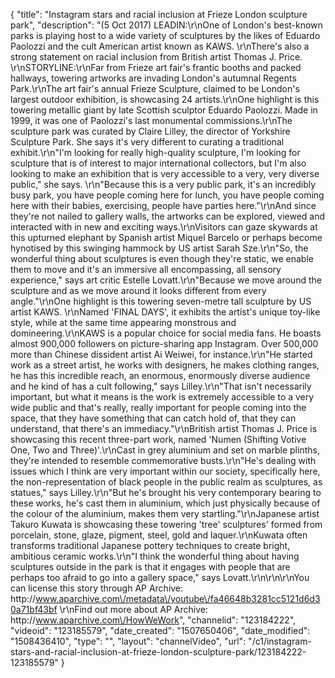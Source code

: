 {
    "title": "Instagram stars and racial inclusion at Frieze London sculpture park",
    "description": "(5 Oct 2017) LEADIN:\r\nOne of London's best-known parks is playing host to a wide variety of sculptures by the likes of Eduardo Paolozzi and the cult American artist known as KAWS. \r\nThere's also a strong statement on racial inclusion from British artist Thomas J. Price. \r\nSTORYLINE:\r\nFar from Frieze art fair's frantic booths and packed hallways, towering artworks are invading London's autumnal Regents Park.\r\nThe art fair's annual Frieze Sculpture, claimed to be London's largest outdoor exhibition, is showcasing 24 artists.\r\nOne highlight is this towering metallic giant by late Scottish sculptor Eduardo Paolozzi. Made in 1999, it was one of Paolozzi's last monumental commissions.\r\nThe sculpture park was curated by Claire Lilley, the director of Yorkshire Sculpture Park. She says it's very different to curating a traditional exhibit.\r\n\"I'm looking for really high-quality sculpture, I'm looking for sculpture that is of interest to major international collectors, but I'm also looking to make an exhibition that is very accessible to a very, very diverse public,\" she says. \r\n\"Because this is a very public park, it's an incredibly busy park, you have people coming here for lunch, you have people coming here with their babies, exercising, people have parties here.\"\r\nAnd since they're not nailed to gallery walls, the artworks can be explored, viewed and interacted with in new and exciting ways.\r\nVisitors can gaze skywards at this upturned elephant by Spanish artist Miquel Barcelo or perhaps become hynotised by this swinging hammock by US artist Sarah Sze.\r\n\"So, the wonderful thing about sculptures is even though they're static, we enable them to move and it's an immersive all encompassing, all sensory experience,\" says art critic Estelle Lovatt.\r\n\"Because we move around the sculpture and as we move around it looks different from every angle.\"\r\nOne highlight is this towering seven-metre tall sculpture by US artist KAWS. \r\nNamed 'FINAL DAYS', it exhibits the artist's unique toy-like style, while at the same time appearing monstrous and domineering.\r\nKAWS is a popular choice for social media fans. He boasts almost 900,000 followers on picture-sharing app Instagram. Over 500,000 more than Chinese dissident artist Ai Weiwei, for instance.\r\n\"He started work as a street artist, he works with designers, he makes clothing ranges, he has this incredible reach, an enormous, enormously diverse audience and he kind of has a cult following,\" says Lilley.\r\n\"That isn't necessarily important, but what it means is the work is extremely accessible to a very wide public and that's really, really important for people coming into the space, that they have something that can catch hold of, that they can understand, that there's an immediacy.\"\r\nBritish artist Thomas J. Price is showcasing this recent three-part work, named 'Numen (Shifting Votive One, Two and Three)'.\r\nCast in grey aluminium and set on marble plinths, they're intended to resemble commemorative busts.\r\n\"He's dealing with issues which I think are very important within our society, specifically here, the non-representation of black people in the public realm as sculptures, as statues,\" says Lilley.\r\n\"But he's brought his very contemporary bearing to these works, he's cast them in aluminium, which just physically because of the colour of the aluminium, makes them very startling.\"\r\nJapanese artist Takuro Kuwata is showcasing these towering 'tree' sculptures' formed from porcelain, stone, glaze, pigment, steel, gold and laquer.\r\nKuwata often transforms traditional Japanese pottery techniques to create bright, ambitious ceramic works.\r\n\"I think the wonderful thing about having sculptures outside in the park is that it engages with people that are perhaps too afraid to go into a gallery space,\" says Lovatt.\r\n\r\n\r\nYou can license this story through AP Archive: http:\/\/www.aparchive.com\/metadata\/youtube\/fa46648b3281cc5121d6d30a71bf43bf \r\nFind out more about AP Archive: http:\/\/www.aparchive.com\/HowWeWork",
    "channelid": "123184222",
    "videoid": "123185579",
    "date_created": "1507650406",
    "date_modified": "1508436410",
    "type": "",
    "layout": "channelVideo",
    "url": "\/c1\/instagram-stars-and-racial-inclusion-at-frieze-london-sculpture-park\/123184222-123185579"
}